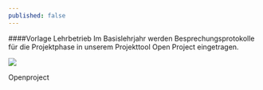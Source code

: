 ```yaml
---
published: false
---
```

####Vorlage Lehrbetrieb
Im Basislehrjahr werden Besprechungsprotokolle für die Projektphase in unserem Projekttool Open Project eingetragen.

<div class="thumbnail">
	<img src="https://www.openproject.org/wp-content/uploads/sites/7/2015/07/browser-shots2x.jpg" class="img-responsive">
	<p class="text-center>
    	<a href="https://www.openproject.org/de/">
        	Openproject
        </a>
    </p>
</div>
